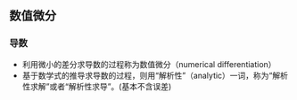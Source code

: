 ## 数值微分
### 导数
- 利用微小的差分求导数的过程称为数值微分（numerical differentiation）
- 基于数学式的推导求导数的过程，则用“解析性”（analytic）一词，称为“解析性求解”或者“解析性求导”。(基本不含误差)